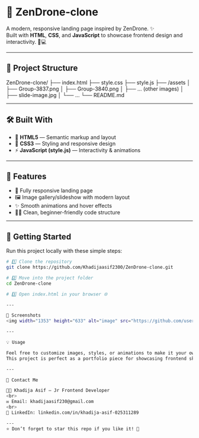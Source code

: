 # 🚁 ZenDrone-clone

A modern, responsive landing page inspired by ZenDrone. ✨  
Built with **HTML**, **CSS**, and **JavaScript** to showcase frontend design and interactivity. 🎨💻

---

## 📂 Project Structure
ZenDrone-clone/
├── index.html
├── style.css
├── style.js
├── /assets
│ ├── Group-3837.png
│ ├── Group-3840.png
│ ├── … (other images)
│ ├── slide-image.jpg
│ └── …
└── README.md


---

## 🛠️ Built With

- 🧩 **HTML5** — Semantic markup and layout  
- 🎨 **CSS3** — Styling and responsive design  
- ⚡ **JavaScript (style.js)** — Interactivity & animations  

---

## 🌟 Features

- 📱 Fully responsive landing page  
- 🖼️ Image gallery/slideshow with modern layout  
- ✨ Smooth animations and hover effects  
- 🧑‍💻 Clean, beginner-friendly code structure  

---

## 🚀 Getting Started

Run this project locally with these simple steps:

```bash
# 1️⃣ Clone the repository
git clone https://github.com/Khadijaasif2300/ZenDrone-clone.git

# 2️⃣ Move into the project folder
cd ZenDrone-clone

# 3️⃣ Open index.html in your browser 🌐

---

📸 Screenshots
<img width="1353" height="633" alt="image" src="https://github.com/user-attachments/assets/11ac0322-15c8-4c2b-a39c-5aef8ef12550" />

---

💡 Usage

Feel free to customize images, styles, or animations to make it your own. 🎨
This project is perfect as a portfolio piece for showcasing frontend skills. 💼

---

🤝 Contact Me

👩‍💻 Khadija Asif – Jr Frontend Developer
<br>
✉️ Email: khadijaasif230@gmail.com
<br>
🔗 LinkedIn: linkedin.com/in/khadija-asif-025311289

---
⭐ Don’t forget to star this repo if you like it! 🌟
